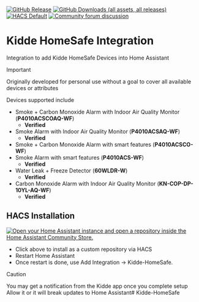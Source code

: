[![GitHub Release](https://img.shields.io/github/v/release/snell-evan-itt/Kidde-HomeSafe?style=for-the-badge)](https://github.com/snell-evan-itt/Kidde-HomeSafe/releases)
[![GitHub Downloads (all assets, all releases)](https://img.shields.io/github/downloads/snell-evan-itt/Kidde-HomeSafe/total?style=for-the-badge)](https://github.com/snell-evan-itt/Kidde-HomeSafe/releases/latest)
[![HACS Default](https://img.shields.io/badge/HACS-default-blue.svg?style=for-the-badge)](https://hacs.xyz)
[![Community forum discussion](https://img.shields.io/badge/COMMUNITY-FORUM-success?style=for-the-badge&color=yellow)](https://community.home-assistant.io/)

# Kidde HomeSafe Integration
Integration to add Kidde HomeSafe Devices into Home Assistant

>[!IMPORTANT]
>Originally developed for personal use without a goal to cover all available devices or attributes

Devices supported include
- Smoke + Carbon Monoxide Alarm with Indoor Air Quality Monitor (**P4010ACSCOAQ-WF**)
  - **Verified**
- Smoke Alarm with Indoor Air Quality Monitor (**P4010ACSAQ-WF**)
  - **Verified**
- Smoke + Carbon Monoxide Alarm with smart features (**P4010ACSCO-WF**)
- Smoke Alarm with smart features (**P4010ACS-WF**)
  - **Verified**
- Water Leak + Freeze Detector (**60WLDR-W**)
  - **Verified**
- Carbon Monoxide Alarm with Indoor Air Quality Monitor (**KN-COP-DP-10YL-AQ-WF**)
  - **Verified**

## HACS Installation

[![Open your Home Assistant instance and open a repository inside the Home Assistant Community Store.](https://my.home-assistant.io/badges/hacs_repository.svg)](https://my.home-assistant.io/redirect/hacs_repository/?category=integration&repository=Kidde-HomeSafe&owner=snell-evan-itt)

- Click above to install as a custom repository via HACS
- Restart Home Assistant
- Once restart is done, use Add Integration -> Kidde-HomeSafe.


>[!CAUTION]
>You may get a notification from the Kidde app once you complete setup Allow it or it will break updates to Home Assistant# Kidde-HomeSafe
